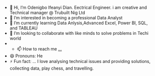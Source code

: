 - 👋 Hi, I’m Odenigbo Ifeanyi Dian. Eectrical Engineer. i am creative and Technical manager @ Trubuilt Nig Ltd 
- 👀 I’m interested in becoming a professional Data Analyst 
- 🌱 I’m currently learning Data Anlysis,Advanced Excel, Power BI, SQL, and TABLEAU
- 💞️ I’m looking to collaborate with like minds to solve problems in Techi world 
- - 📫 How to reach me [...](https://www.linkedin.com/in/odenigbo-ifeanyi-dian-81a8a745/)
- 😄 Pronouns: He
- ⚡ Fun fact: ... I love analysing technical issues and providing solutions, collecting data, play chess, and travelling. 

<!---
Diandiddy/Diandiddy is a ✨ special ✨ repository because its `README.md` (this file) appears on your GitHub profile.
You can click the Preview link to take a look at your changes.
--->
